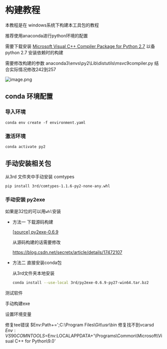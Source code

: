 # 构建教程
本教程是在 windows系统下构建本工具包的教程

推荐使用anaconda进行python环境的配置

需要下载安装  [Microsoft Visual C++ Compiler Package for Python 2.7](https://web.archive.org/web/20200709160228if_/https://download.microsoft.com/download/7/9/6/796EF2E4-801B-4FC4-AB28-B59FBF6D907B/VCForPython27.msi) 以备python 2.7 安装依赖时的构建

需要修改构建的参数
anaconda3\envs\py2\Lib\distutils\msvc9compiler.py
结合实际情况修改242到257

![image.png](https://s2.loli.net/2023/04/12/hlcioMkgvmExrNX.png)

## conda 环境配置

### 导入环境
```
conda env create -f environment.yaml
```
### 激活环境

```bash
conda activate py2
```

## 手动安装相关包

从3rd 文件夹中手动安装 comtypes

```
pip install 3rd/comtypes-1.1.6-py2-none-any.whl
```

### 手动安装 py2exe

如果是32位的可以用`whl`安装

* 方法一 下载源码构建

    [[source] py2exe-0.6.9](https://udomain.dl.sourceforge.net/project/py2exe/py2exe/0.6.9/py2exe-0.6.9.zip)

    从源码构建的话需要修改

    https://blog.csdn.net/secretx/article/details/17472107

* 方法二 直接安装conda包

    从3rd文件夹本地安装
    ```bash
    conda install --use-local 3rd/py2exe-0.6.9-py27-win64.tar.bz2
    ```

测试软件 

手动构建exe

设置环境变量

修复tee错误
$Env:Path+=';C:\Program Files\Git\usr\bin
修复找不到vcarsd
$Env:VS90COMNTOOLS=$Env:LOCALAPPDATA+'\Programs\Common\Microsoft\Visual C++ for Python\9.0\'